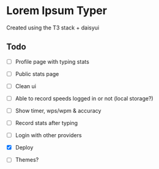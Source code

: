 # Lorem Ipsum Typer

Created using the T3 stack + daisyui

## Todo

- [ ] Profile page with typing stats
- [ ] Public stats page
- [ ] Clean ui
- [ ] Able to record speeds logged in or not (local storage?)
- [ ] Show timer, wps/wpm & accuracy
- [ ] Record stats after typing
- [ ] Login with other providers
- [x] Deploy
- [ ] Themes?
  
